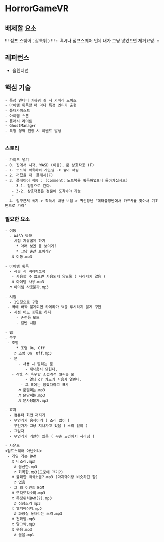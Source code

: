 # HorrorGameVR

## 배제할 요소
!!! 점프 스퀘어 ( 갑툭튀 ) !!!
:: 혹시나 점프스퀘어 인데 내가 그냥 넣었으면 제거요망. :: 

## 레퍼런스
- 슬렌더맨

## 핵심 기술
    - 특정 엔티티 가까워 질 시 카메라 노이즈
    - 아이템 획득할 때 마다 특정 엔티티 출현
    - 폴터가이스트
    - 아이템 스폰
    - 플래시 라이트 
    - GhostManager
    - 특정 영역 진입 시 이벤트 발생
    - 

### 스토리
    - 가이드 넣기
    - 0. 집에서 시작, WASD (이동), 문 상호작용 (F)
    - 1. 노트북 획득하러 가는길 -> 불이 꺼짐
    - 2. 꺼졌을 때, 플래시(F) 
    - 3. 플레이어 행동 : (comment: 노트북을 획득하였으니 돌아가십시오)
       - 3-1. 정문으로 간다. 
       - 3-2. 상호작용은 정문에 도착해야 가능
       -
    - 4. 입구근처 쪽지-> 획득시 내용 보임-> 귀신장난 "메타플밍반에서 카드키를 찾아서 기초반으로 가라"

### 필요한 요소
    - 이동
      - WASD 방향
      - 시점 자유롭게 하기 
         * 아래 보면 몸 보이게? 
         * 그냥 손만 보이게?
       ♬ 이동.mp3

    - 아이템 획득
      - 사용 시 버려지도록
       - 사용할 수 없으면 사용되지 않도록 ( 사라지지 않음 )
       ♬ 아이템 사용.mp3
      ♬ 아이템 사용불가.mp3

    - 시점
      - 1인칭으로 구현
     - 벽에 바짝 붙게되면 카메라가 벽을 투시하지 않게 구현
      - 시점 어느 종류로 하지
         - 손전등 모드
         - 일반 시점

    - 맵
    - 구조
     - 조명
         * 조명 On, Off
        ♬ 조명 On, Off.mp3
      - 문
          - 사용 시 열리는 문
             - 재사용시 닫힌다.
       - 사용 시 특수한 조건에서 열리는 문
             - 열쇠 or 카드키 사용시 열린다.
           - 그 외에는 잠겼다라고 표시
          ♬ 문열리는.mp3
          ♬ 문닫히는.mp3
          ♬ 문사용불가.mp3

    - 효과
      - 컴퓨터 화면 꺼지기
      - 무언가가 움직이기 ( 소리 없이 )
      - 무언가가 그냥 지나가고 있음 ( 소리 없이 )
      - 그림자
      - 무언가가 가만히 있음 ( 무슨 조건에서 사라짐 )

    - 사운드
    <점프스퀘어 아닌소리>
     - 게임 기본 BGM
       ♬ 비소리.mp3
        ♬ 음산한.mp3
        ♬ 화목한.mp3(도중에 끄기?)
       ♬ 불쾌한 백색소음?.mp3 (마지막이랑 비슷하긴 함)
        ♬ 없음
      - 그 외 이벤트 BGM
       ♬ 또각또각소리.mp3
       ♬ 특정위치BGM(?).mp3
        ♬ 심장소리.mp3
       ♬ 엘리베이터.mp3
        ♬ 화장실 물내리는 소리.mp3
       ♬ 전화벨.mp3
       ♬ 달그락.mp3
       ♬ 웃음.mp3
        ♬ 울음.mp3



